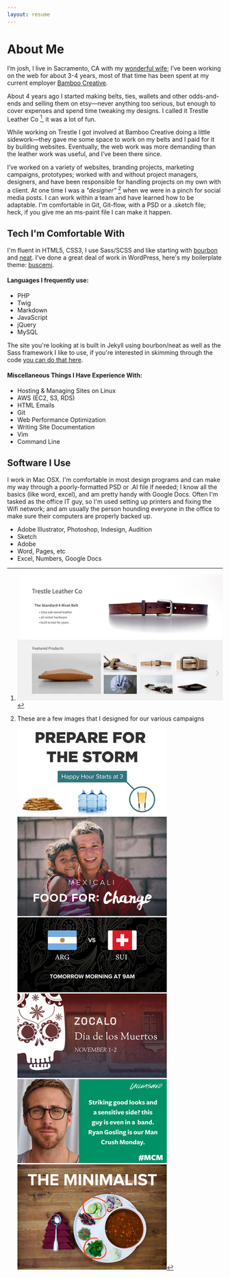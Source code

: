 ```yaml
---
layout: resume
---
```


<!-- ![Josh Reeder-Esparza](/images/josh.jpg)
{: .face }
 -->

# About Me

I’m josh, I live in Sacramento, CA with my [wonderful wife](https://www.instagram.com/leilamre/); I’ve been working on the web for about 3-4 years, most of that time has been spent at my current employer [Bamboo Creative](https://bamboocreative.com/). 

About 4 years ago I started making belts, ties, wallets and other odds-and-ends and selling them on etsy—never anything too serious, but enough to cover expenses and spend time tweaking my designs. I called it Trestle Leather Co [^trestle], it was a lot of fun.

While working on Trestle I got involved at Bamboo Creative doing a little sidework—they gave me some space to work on my belts and I paid for it by building websites. Eventually, the web work was more demanding than the leather work was useful, and I’ve been there since. 

I’ve worked on a variety of websites, branding projects, marketing campaigns, prototypes; worked with and without project managers, designers, and have been responsible for handling projects on my own with a client. At one time I was a *"designer"* [^1] when we were in a pinch for social media posts. I can work within a team and have learned how to be adaptable. I'm comfortable in Git, Git-flow, with a PSD or a .sketch file; heck, if you give me an ms-paint file I can make it happen.

## Tech I'm Comfortable With

I'm fluent in HTML5, CSS3, I use Sass/SCSS and like starting with [bourbon](http://bourbon.io) and [neat](http://neat.bourbon.io/). I've done a great deal of work in WordPress, here's my boilerplate theme: [buscemi](https://github.com/joshre/buscemi). 

#### Languages I frequently use:

- PHP
- Twig
- Markdown
- JavaScript
- jQuery
- MySQL

The site you're looking at is built in Jekyll using bourbon/neat as well as the Sass framework I like to use, if you're interested in skimming through the code [you can do that here](https://github.com/joshre/joshre.github.io).

#### Miscellaneous Things I Have Experience With:

- Hosting & Managing Sites on Linux
- AWS (EC2, S3, RDS)
- HTML Emails
- Git
- Web Performance Optimization
- Writing Site Documentation
- Vim
- Command Line

## Software I Use

I work in Mac OSX. I'm comfortable in most design programs and can make my way through a poorly-formatted PSD or .AI file if needed; I know all the basics (like word, excel), and am pretty handy with Google Docs. Often I'm tasked as the office IT guy, so I'm used setting up printers and fixing the Wifi network; and am usually the person hounding everyone in the office to make sure their computers are properly backed up. 


- Adobe Illustrator, Photoshop, Indesign, Audition
- Sketch
- Adobe 
- Word, Pages, etc
- Excel, Numbers, Google Docs


[^1]: These are a few images that I designed for our various campaigns<br> ![Social Image](/images/social/01.jpg) ![Social Image](/images/social/02.jpg) ![Social Image](/images/social/03.jpg) ![Social Image](/images/social/04.jpg) ![Social Image](/images/social/05.jpg) ![Social Image](/images/social/06.jpg)
[^trestle]: ![Trestle Leather](/images/trestle2.jpg)